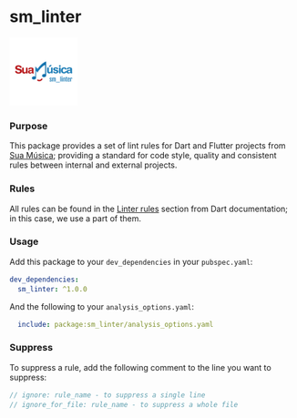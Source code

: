 # sm_linter

<img src=".github/images/sm_linter_circular.png" alt="sm_linter logo" width="120"/>

### Purpose

This package provides a set of lint rules for Dart and Flutter projects from [Sua Música](https://github.com/SuaMusica/); providing a standard for code style, quality and consistent rules between internal and external projects.

### Rules

All rules can be found in the [Linter rules](https://github.com/dart-lang/linter/blob/main/example/all.yaml) section from Dart documentation; in this case, we use a part of them.

### Usage

Add this package to your `dev_dependencies` in your `pubspec.yaml`:

```yaml
dev_dependencies:
  sm_linter: ^1.0.0
```

And the following to your `analysis_options.yaml`:

```yaml
  include: package:sm_linter/analysis_options.yaml
```

### Suppress

To suppress a rule, add the following comment to the line you want to suppress:

```dart
// ignore: rule_name - to suppress a single line
// ignore_for_file: rule_name - to suppress a whole file
```
